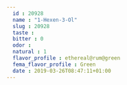 ```yaml
---
  id : 20928
  name : "1-Hexen-3-Ol"
  slug : 20928
  taste : 
  bitter : 0
  odor : 
  natural : 1
  flavor_profile : ethereal@rum@green
  fema_flavor_profile : Green
  date : 2019-03-26T08:47:11+01:00
---
```



